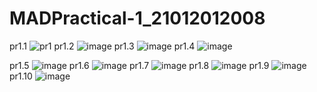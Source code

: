 # MADPractical-1_21012012008
pr1.1
![pr1](https://user-images.githubusercontent.com/110628046/185961601-c699ffc2-6b4e-42df-b511-68eb22537deb.jpg)
pr1.2
![image](https://user-images.githubusercontent.com/110628046/185978349-01295891-854d-4018-98a1-1fda0e98bd74.png)
pr1.3
![image](https://user-images.githubusercontent.com/110628046/185978531-14c50dde-0c06-43cc-9828-7f4dd6fe8acb.png)
pr1.4
![image](https://user-images.githubusercontent.com/110628046/186223973-0260d07c-badd-4689-a88d-f9da3f5a0277.png)

pr1.5
![image](https://user-images.githubusercontent.com/110628046/185979093-1eb0b921-48a1-42b3-b517-12eab3a3e4b5.png)
pr1.6
![image](https://user-images.githubusercontent.com/110628046/185979209-783c883e-c8d8-40ae-a7cd-81eab886a564.png)
pr1.7
![image](https://user-images.githubusercontent.com/110628046/185980938-df89a64e-62c8-474d-8eda-91befa6c680c.png)
pr1.8
![image](https://user-images.githubusercontent.com/110628046/185982737-34cb3e0b-fc16-4741-87a2-a3bd56d39c99.png)
pr1.9
![image](https://user-images.githubusercontent.com/110628046/185983411-3f3e6507-7c17-4ce7-869b-b987dcd5f636.png)
pr1.10
![image](https://user-images.githubusercontent.com/110628046/185983884-e67fc1b6-e1a5-41ec-9f0c-b49322d81043.png)



